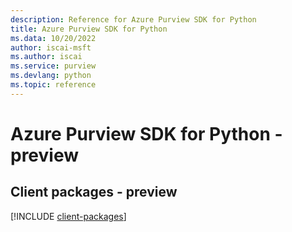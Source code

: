 ```yaml
---
description: Reference for Azure Purview SDK for Python
title: Azure Purview SDK for Python
ms.data: 10/20/2022
author: iscai-msft
ms.author: iscai
ms.service: purview
ms.devlang: python
ms.topic: reference
---
```

# Azure Purview SDK for Python - preview

## Client packages - preview
[!INCLUDE [client-packages](purview-client-index.md)]